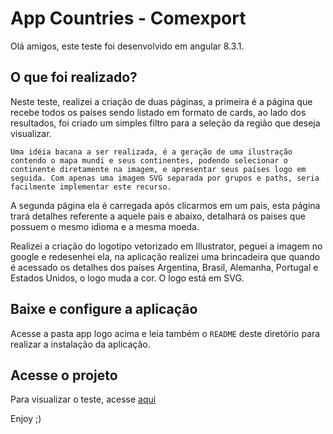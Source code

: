 # App Countries - Comexport

Olá amigos, este teste foi desenvolvido em angular 8.3.1.

## O que foi realizado?

Neste teste, realizei a criação de duas páginas, a primeira é a página que recebe todos os países sendo listado em formato de cards, ao lado dos resultados, foi criado um simples filtro para a seleção da região que deseja visualizar.

`Uma idéia bacana a ser realizada, é a geração de uma ilustração contendo o mapa mundi e seus continentes, podendo selecionar o continente diretamente na imagem, e apresentar seus países logo em seguida. Com apenas uma imagem SVG separada por grupos e paths, seria facilmente implementar este recurso.`

A segunda página ela é carregada após clicarmos em um pais, esta página trará detalhes referente a aquele país e abaixo, detalhará os paises que possuem o mesmo idioma e a mesma moeda.

Realizei a criação do logotipo vetorizado em Illustrator, peguei a imagem no google e redesenhei ela, na aplicação realizei uma brincadeira que quando é acessado os detalhes dos países Argentina, Brasil, Alemanha, Portugal e Estados Unidos, o logo muda a cor. O logo está em SVG.

## Baixe e configure a aplicação

Acesse a pasta app logo acima e leia também o `README` deste diretório para realizar a instalação da aplicação.

## Acesse o projeto

Para visualizar o teste, acesse [aqui]

[aqui]: https://silly-goldstine-d34761.netlify.app/

Enjoy ;)